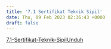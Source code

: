```yaml
---
title: '7.1 Sertifikat Teknik Sipil'
date: Thu, 09 Feb 2023 02:36:43 +0000
draft: false
---
```


[7.1-Sertifikat-Teknik-Sipil](https://cloud.unda.ac.id/www/wp-content/uploads/2023/02/7.1-Sertifikat-Teknik-Sipil.pdf)[Unduh](https://cloud.unda.ac.id/www/wp-content/uploads/2023/02/7.1-Sertifikat-Teknik-Sipil.pdf)